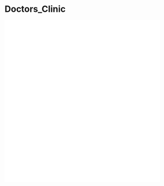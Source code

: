 # Doctors_Clinic
![pagespeed](https://github.com/arkapg211002/arkapg211002/blob/main/metrics.plugin.clinic.screenshot.svg)
